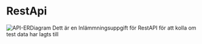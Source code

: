   # RestApi  
  ![API-ERDiagram](https://github.com/user-attachments/assets/e21a129a-1d01-408c-aa76-0cdfb82075fd)
Dett är en Inlämmningsuppgift för RestAPI för att kolla om test data har lagts till 

